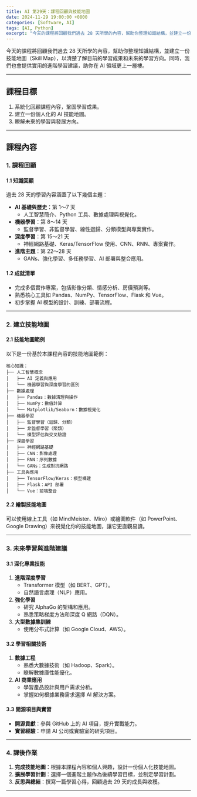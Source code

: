 ```yaml
---
title: AI 第29天：課程回顧與技能地圖
date: 2024-11-29 19:00:00 +0800
categories: [Software, AI]
tags: [AI, Python] 
excerpt: "今天的課程將回顧我們過去 28 天所學的內容，幫助你整理知識結構，並建立一份技能地圖（Skill Map），以清楚了解目前的學習成果和未來的學習方向。同時，我們也會提供實用的進階學習建議，助你在 AI 領域更上一層樓"
---
```


今天的課程將回顧我們過去 28 天所學的內容，幫助你整理知識結構，並建立一份技能地圖（Skill Map），以清楚了解目前的學習成果和未來的學習方向。同時，我們也會提供實用的進階學習建議，助你在 AI 領域更上一層樓。

---

## **課程目標**  
1. 系統化回顧課程內容，鞏固學習成果。  
2. 建立一份個人化的 AI 技能地圖。  
3. 瞭解未來的學習與發展方向。  

---

## **課程內容**  

### **1. 課程回顧**

#### **1.1 知識回顧**  
過去 28 天的學習內容涵蓋了以下幾個主題：  
- **AI 基礎與歷史**：第 1～7 天  
  - 人工智慧簡介、Python 工具、數據處理與視覺化。  
- **機器學習**：第 8～14 天  
  - 監督學習、非監督學習、線性迴歸、分類模型與專案實作。  
- **深度學習**：第 15～21 天  
  - 神經網路基礎、Keras/TensorFlow 使用、CNN、RNN、專案實作。  
- **進階主題**：第 22～28 天  
  - GANs、強化學習、多任務學習、AI 部署與整合應用。  

#### **1.2 成就清單**  
- 完成多個實作專案，包括影像分類、情感分析、房價預測等。  
- 熟悉核心工具如 Pandas、NumPy、TensorFlow、Flask 和 Vue。  
- 初步掌握 AI 模型的設計、訓練、部署流程。  

---

### **2. 建立技能地圖**

#### **2.1 技能地圖範例**  
以下是一份基於本課程內容的技能地圖範例：  

```plaintext
核心知識：
├── 人工智慧概念
│   ├── AI 定義與應用
│   └── 機器學習與深度學習的區別
├── 數據處理
│   ├── Pandas：數據清理與操作
│   ├── NumPy：數值計算
│   └── Matplotlib/Seaborn：數據視覺化
├── 機器學習
│   ├── 監督學習（迴歸、分類）
│   ├── 非監督學習（聚類）
│   └── 模型評估與交叉驗證
├── 深度學習
│   ├── 神經網路基礎
│   ├── CNN：影像處理
│   ├── RNN：序列數據
│   └── GANs：生成對抗網路
├── 工具與應用
│   ├── TensorFlow/Keras：模型構建
│   ├── Flask：API 部署
│   └── Vue：前端整合
```

#### **2.2 繪製技能地圖**  
可以使用線上工具（如 MindMeister、Miro）或繪圖軟件（如 PowerPoint、Google Drawing）來視覺化你的技能地圖，讓它更直觀易讀。

---

### **3. 未來學習與進階建議**

#### **3.1 深化專業技能**
1. **進階深度學習**  
   - Transformer 模型（如 BERT、GPT）。  
   - 自然語言處理（NLP）應用。  
2. **強化學習**  
   - 研究 AlphaGo 的架構和應用。  
   - 熟悉策略梯度方法和深度 Q 網路（DQN）。  
3. **大型數據集訓練**  
   - 使用分布式計算（如 Google Cloud、AWS）。  

#### **3.2 學習相關技術**  
1. **數據工程**  
   - 熟悉大數據技術（如 Hadoop、Spark）。  
   - 瞭解數據庫性能優化。  
2. **AI 商業應用**  
   - 學習產品設計與用戶需求分析。  
   - 掌握如何根據業務需求選擇 AI 解決方案。  

#### **3.3 開源項目與實習**  
- **開源貢獻**：參與 GitHub 上的 AI 項目，提升實戰能力。  
- **實習經驗**：申請 AI 公司或實驗室的研究項目。  

---

### **4. 課後作業**  
1. **完成技能地圖**：根據本課程內容和個人興趣，設計一份個人化技能地圖。  
2. **擴展學習計劃**：選擇一個進階主題作為後續學習目標，並制定學習計劃。  
3. **反思與總結**：撰寫一篇學習心得，回顧過去 29 天的成長與收穫。  

---
